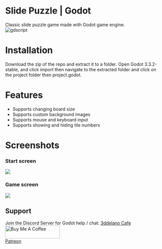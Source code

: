 # Slide Puzzle | Godot
Classic slide puzzle game made with Godot game engine.
<br>
<img alt="gdscript" src="https://img.shields.io/badge/-GODOT-478CBF?style=flat-square&logo=godotengine&logoColor=white" />

# Installation
Download the zip of the repo and extract it to a folder. Open Godot 3.3.2-stable, and click import then navigate to the extracted folder and click on the project folder then project.godot.


# Features
- Supports changing board size
- Supports custom background images
- Supports mouse and keyboard input   
- Supports showing and hiding tile numbers

# Screenshots
### Start screen
<img src="https://cdn.discordapp.com/attachments/360062738615107605/861879929963806721/unknown.png" />

### Game screen
<img src="https://cdn.discordapp.com/attachments/360062738615107605/861880393112223774/unknown.png" />


## Support
Join the Discord Server for Godot help / chat: [3ddelano Cafe](https://discord.gg/FZY9TqW)
<br>
<a href="https://www.buymeacoffee.com/3ddelano" target="_blank"><img height="41" width="174" src="https://cdn.buymeacoffee.com/buttons/v2/default-red.png" alt="Buy Me A Coffee" width="150" ></a>
<br>
<a href="https://patreon.com/3ddelano" target="_blank">Patreon</a> 
